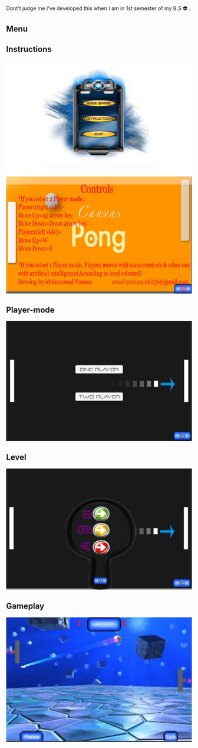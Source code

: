Dont't judge me I've developed this when I am in 1st semester of my B.S :alien: .
<h2> Menu </h2>           <h2> Instructions </h2>

![menu](images/menu.png)  ![instructions](images/instructions.png)

<h2> Player-mode </h2>

![player-mode](images/player-mode.png)

<h2> Level </h2>

![level](images/level.png)

<h2> Gameplay </h2>

![gameplay](images/gameplay.png)
